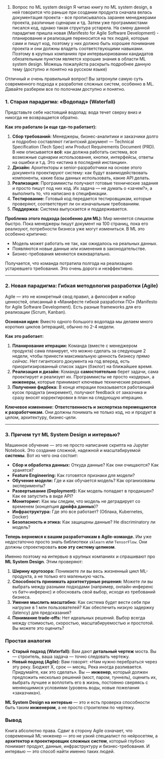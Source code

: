 
1. Вопрос по ML system design
Я читаю книгу по ML system design, в ней говорится что раньше при создании продукта сначала велась документация проекта - все прописывалось заранее менеджерами проекта, различные сценарии и тд. Затем уже программистами писался код, однако такая структура устарела. На смену данной парадигме пришла новая (Manifesto for Agile Software Development) - планирование и реализация переносится на тех людей, которые сами и пишут код, поэтому у них должно быть хорошее понимание проекта и они должны владеть соответствующими навыками. Поэтому в  крупных компаниях при интервьюриовании кандидатов обязательным пунктом является хорошие знания в области ML system design. Можешь пожалуйста раскрыть подробнее данную тему (доступно и понятно на русском языке)

Отличный и очень правильный вопрос! Вы затронули самую суть современного подхода к разработке сложных систем, особенно в ML. Давайте разберем все по полочкам доступно и понятно.

### 1. Старая парадигма: «Водопад» (Waterfall)

Представьте себе настоящий водопад: вода течет сверху вниз и никогда не возвращается обратно.

**Как это работало (и еще где-то работает):**
1.  **Сбор требований:** Менеджеры, бизнес-аналитики и заказчики долго и подробно составляют гигантский документ — Technical Specification (Tech Spec) или Product Requirements Document (PRD). В нем описывается **всё**: как должна работать система, все возможные сценарии использования, кнопки, интерфейсы, ответы на ошибки и т.д. Это «истина в последней инстанции».
2.  **Дизайн:** Архитекторы и senior-разработчики на основе этого документа проектируют систему: как будут взаимодействовать компоненты, какие базы данных использовать, какие API делать.
3.  **Реализация:** Программисты получают готовые технические задания и просто пишут под них код. Их задача — не думать о «зачем?», а выполнить то, что написано в спецификации.
4.  **Тестирование:** Готовый код передается тестировщикам, которые проверяют, соответствует ли он изначальным требованиям.
5.  **Поддержка:** Система выпускается и поддерживается.

**Проблема этого подхода (особенно для ML):**
Мир меняется слишком быстро. Пока менеджеры пишут документ на 100 страниц, пока его реализуют, потребности бизнеса уже могут измениться. В ML это особенно критично:
*   Модель может работать не так, как ожидалось на реальных данных.
*   Появляются новые данные или изменения в законодательстве.
*   Бизнес-требования меняются ежеквартально.

Получается, что команда потратила полгода на реализацию устаревшего требования. Это очень дорого и неэффективно.

---

### 2. Новая парадигма: Гибкая методология разработки (Agile)

Agile — это не конкретный свод правил, а философия и набор ценностей, описанный в «Манифесте гибкой разработки ПО» (Manifesto for Agile Software Development). Есть разные frameworks для его реализации (Scrum, Kanban).

**Основная идея:** Вместо одного большого водопада мы делаем много коротких циклов (итераций), обычно по 2-4 недели.

**Как это работает:**
1.  **Планирование итерации:** Команда (вместе с менеджером продукта) сама планирует, что можно сделать за следующие 2 недели, чтобы принести максимальную ценность бизнесу *прямо сейчас*. Нет гигантского документа на год вперед, есть приоритизированный список задач (бэклог) на ближайшее время.
2.  **Реализация и дизайн:** Команда **самостоятельно** берет задачи, сама проектирует и реализует их. Программисты не просто «кодеры», а **инженеры**, которые принимают ключевые технические решения.
3.  **Получение фидбека:** В конце итерации показывается работающий кусок продукта (инкремент), получают feedback от заказчика и сразу вносят корректировки в план на следующую итерацию.

**Ключевое изменение:** **Ответственность и экспертиза перемещаются к разработчикам.** Они должны понимать не только код, но и продукт в целом, архитектуру, бизнес-цели.

---

### 3. Причем тут ML System Design и интервью?

Машинное обучение — это не просто написание скрипта на Jupyter Notebook. Это создание сложной, надежной и масштабируемой **системы**. Вот из чего она состоит:

*   **Сбор и обработка данных:** Откуда данные? Как они очищаются? Как хранятся?
*   **Feature Engineering:** Как готовятся признаки для модели?
*   **Обучение модели:** Где и как обучается модель? Как организованы эксперименты?
*   **Развертывание (Deployment):** Как модель попадает в продакшен? Как ее запустить в виде API?
*   **Мониторинг:** Как мы следим, что модель не деградирует со временем (концепция **дрейфа данных**)?
*   **Инфраструктура:** Где это все работает? (Облака, Kubernetes, Docker)
*   **Безопасность и этика:** Как защищены данные? Не discriminatory ли модель?

**Теперь вернемся к вашим разработчикам в Agile-команде.** Им уже недостаточно просто знать библиотеки `sklearn` или `TensorFlow`. Они должны спроектировать **всю эту систему целиком**.

Именно поэтому на интервью в крупных компаниях и спрашивают про **ML System Design**. Этим проверяют:

1.  **Ширину кругозора:** Понимаете ли вы весь жизненный цикл ML-продукта, а не только его маленькую часть.
2.  **Способность принимать архитектурные решения:** Можете ли вы выбрать между разными подходами (например, онлайн-инференс vs батч-инференс) и обосновать свой выбор, исходя из требований бизнеса.
3.  **Умение мыслить масштабно:** Как система будет вести себя при нагрузке в 1 млн пользователей? Как обеспечить низкую задержку (latency) для предсказания?
4.  **Понимание trade-offs:** Нет идеальных решений. Выбор всегда между стоимостью, скоростью, масштабируемостью и простотой. Вы можете это оценить?

### Простая аналогия

*   **Старый подход (Waterfall):** Вам дают **детальный чертеж** моста. Вы — строитель, ваша задача — точно следовать чертежу.
*   **Новый подход (Agile):** Вам говорят: «Нам нужно перебраться через эту реку. Бюджет X, срок — месяц. Река иногда разливается. Придумайте, как это сделать». Вы — **инженер**, который должен предложить несколько решений (мост, паром, туннель), оценить их, выбрать лучшее и воплотить его в жизнь, постоянно сверяясь с меняющимися условиями (уровень воды, новые пожелания «заказчика»).

**ML System Design на интервью** — это и есть проверка способности быть таким **инженером**, а не просто строителем по чертежу.

### Вывод

Книга абсолютно права. Сдвиг в сторону Agile означает, что современный ML-инженер — это не узкий специалист по нейросетям, а **архитектор и проектировщик сложных систем**, который глубоко понимает продукт, данные, инфраструктуру и бизнес-требования. И интервью — это способ найти именно таких людей.